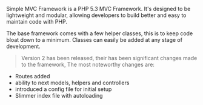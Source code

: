 Simple MVC Framework is a PHP 5.3 MVC Framework. It's designed to be lightweight and modular, allowing developers to build better and easy to maintain code with PHP.

The base framework comes with a few helper classes, this is to keep code bloat down to a minimum. Classes can easily be added at any stage of development.

> Version 2 has been released, their has been significant changes made to the framework, The most noteworthy changes are:

- Routes added
- ability to next models, helpers and controllers
- introduced a config file for initial setup
- Slimmer index file with autoloading
